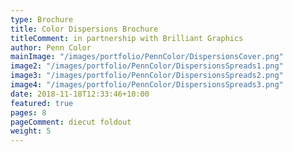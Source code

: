 ```yaml
---
type: Brochure
title: Color Dispersions Brochure
titleComment: in partnership with Brilliant Graphics
author: Penn Color
mainImage: "/images/portfolio/PennColor/DispersionsCover.png"
image2: "/images/portfolio/PennColor/DispersionsSpreads1.png"
image3: "/images/portfolio/PennColor/DispersionsSpreads2.png"
image4: "/images/portfolio/PennColor/DispersionsSpreads3.png"
date: 2018-11-18T12:33:46+10:00
featured: true
pages: 8
pageComment: diecut foldout
weight: 5
---
```

